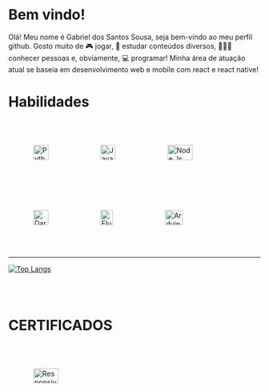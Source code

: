 <h1>Bem vindo!</h1>

Olá! Meu nome é Gabriel dos Santos Sousa, seja bem-vindo ao meu perfil github. Gosto muito de :video_game: jogar, :notebook: estudar conteúdos diversos, :people_holding_hands: conhecer pessoas e, obviamente, :computer: programar! Minha área de atuação atual se baseia em desenvolvimento web e mobile com react e react native!

# Habilidades

<!-- LINGUAGENS DE ATUAÇÃO --> 

<div style="display: inline-block;">
  <img alt="Python" style="width: 30px; height: 30px; margin: 50px;" src="https://upload.wikimedia.org/wikipedia/commons/thumb/c/c3/Python-logo-notext.svg/1200px-Python-logo-notext.svg.png"/>
  <img alt="Javacript" style="width: 30px; height: 30px; margin: 50px;" src="https://logospng.org/download/javascript/logo-javascript-1024.png"/>
  <img alt="Node Js" style="width: 50px; height: 30px; margin: 50px;" src="https://upload.wikimedia.org/wikipedia/commons/thumb/d/d9/Node.js_logo.svg/2560px-Node.js_logo.svg.png"/>
  <img alt="Dart" style="width: 30px; height: 30px; margin: 50px;" src="https://upload.wikimedia.org/wikipedia/commons/7/7e/Dart-logo.png"/>
  <img alt="Flutter" style="width: 25px; height: 30px; margin: 50px;" src="https://storage.googleapis.com/cms-storage-bucket/0dbfcc7a59cd1cf16282.png"/>
<!--   <img alt="Godot Language" style="width: 30px; height: 30px; margin: 50px;" src="https://godotengine.org/assets/og_image.png"/> -->
  <img alt="Arduino" style="width: 35px; height: 30px; margin: 50px;" src="https://www.makerzine.com.br/wp-content/uploads/2021/02/1024px-ArduinoLogo_%C2%AE.svg_.png"/>
</div>
  
  
  <hr/>
  
[![Top Langs](https://github-readme-stats.vercel.app/api/top-langs/?username=x4m1t0&layout=compact&theme=tokyonight&custom_title=Linguagens%20mais%20usadas)](https://github.com/anuraghazra/github-readme-stats)

<br/> <br/>

<h1> CERTIFICADOS </h1>

 <a href="https://www.freecodecamp.org/certification/X4M1T0/responsive-web-design" target=_blank>
    <img alt="Responsive Web Development" style="width: 50px; height: 30px; margin: 50px;" src="https://design-style-guide.freecodecamp.org/downloads/fcc_primary_small.jpg"/>
</a>

<!-- <p id="ASCII" style="font-size: 10px;">

██╗░░██╗░░██╗██╗███╗░░░███╗░░███╗░░████████╗░█████╗░
╚██╗██╔╝░██╔╝██║████╗░████║░████║░░╚══██╔══╝██╔══██╗
░╚███╔╝░██╔╝░██║██╔████╔██║██╔██║░░░░░██║░░░██║░░██║
░██╔██╗░███████║██║╚██╔╝██║╚═╝██║░░░░░██║░░░██║░░██║
██╔╝╚██╗╚════██║██║░╚═╝░██║███████╗░░░██║░░░╚█████╔╝
╚═╝░░╚═╝░░░░░╚═╝╚═╝░░░░░╚═╝╚══════╝░░░╚═╝░░░░╚════╝░
</p> -->



